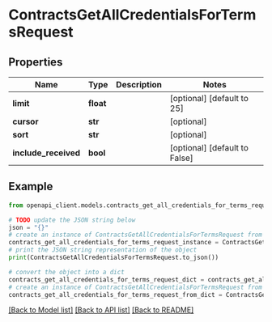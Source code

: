 # ContractsGetAllCredentialsForTermsRequest


## Properties

Name | Type | Description | Notes
------------ | ------------- | ------------- | -------------
**limit** | **float** |  | [optional] [default to 25]
**cursor** | **str** |  | [optional] 
**sort** | **str** |  | [optional] 
**include_received** | **bool** |  | [optional] [default to False]

## Example

```python
from openapi_client.models.contracts_get_all_credentials_for_terms_request import ContractsGetAllCredentialsForTermsRequest

# TODO update the JSON string below
json = "{}"
# create an instance of ContractsGetAllCredentialsForTermsRequest from a JSON string
contracts_get_all_credentials_for_terms_request_instance = ContractsGetAllCredentialsForTermsRequest.from_json(json)
# print the JSON string representation of the object
print(ContractsGetAllCredentialsForTermsRequest.to_json())

# convert the object into a dict
contracts_get_all_credentials_for_terms_request_dict = contracts_get_all_credentials_for_terms_request_instance.to_dict()
# create an instance of ContractsGetAllCredentialsForTermsRequest from a dict
contracts_get_all_credentials_for_terms_request_from_dict = ContractsGetAllCredentialsForTermsRequest.from_dict(contracts_get_all_credentials_for_terms_request_dict)
```
[[Back to Model list]](../README.md#documentation-for-models) [[Back to API list]](../README.md#documentation-for-api-endpoints) [[Back to README]](../README.md)


